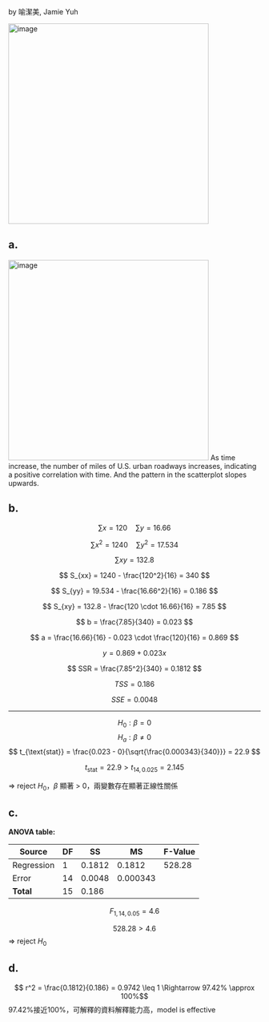 by 喻潔美, Jamie Yuh 

<img width="400" alt="image" src="https://github.com/user-attachments/assets/6fbd4630-bddb-4e33-87b1-87baa89369f7" />

## a.
<img width="400" alt="image" src="https://github.com/user-attachments/assets/388b7969-3330-40f7-9ee6-16252fe2be2c" />
As time increase, the number of miles of U.S. urban roadways increases, indicating a positive correlation with time. And the pattern in the scatterplot slopes upwards.


## b.
$$ \sum x = 120 \quad \sum y = 16.66 $$

$$ \sum x^2 = 1240 \quad \sum y^2 = 17.534 $$

$$ \sum xy = 132.8 $$

$$ S_{xx} = 1240 - \frac{120^2}{16} = 340 $$

$$ S_{yy} = 19.534 - \frac{16.66^2}{16} = 0.186 $$

$$ S_{xy} = 132.8 - \frac{120 \cdot 16.66}{16} = 7.85 $$

$$ b = \frac{7.85}{340} = 0.023 $$

$$ a = \frac{16.66}{16} - 0.023 \cdot \frac{120}{16} = 0.869 $$

$$ y = 0.869 + 0.023x $$

$$ SSR = \frac{7.85^2}{340} = 0.1812 $$

$$ TSS = 0.186 $$

$$ SSE = 0.0048 $$

---
$$H_0: \beta= 0 $$
$$H_a: \beta \neq 0$$
$$ t_{\text{stat}} = \frac{0.023 - 0}{\sqrt{\frac{0.000343}{340}}} = 22.9 $$

$$ t_{\text{stat}} = 22.9 > t_{14, 0.025} = 2.145 $$

$\Rightarrow$ reject $H_0$，$\beta$ 顯著 > 0，兩變數存在顯著正線性關係


## c.
**ANOVA table:**

| Source       | DF  | SS     | MS     | F-Value |
|--------------|-----|--------|--------|---------|
| Regression   | 1   | 0.1812  | 0.1812  | 	528.28   |
| Error        | 14  | 0.0048  | 0.000343   |         |
| **Total**    | 15  | 0.186  |        |         |

$$ F_{1,14,0.05} = 4.6 $$

$$ 528.28 > 4.6$$
$\Rightarrow$ reject $H_0$

## d.
$$ r^2 = \frac{0.1812}{0.186} = 0.9742 \leq 1 \Rightarrow 97.42% \approx 100%$$
97.42%接近100%，可解釋的資料解釋能力高，model is effective

